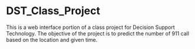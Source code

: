 # DST_Class_Project
This is a web interface portion of a class project for Decision Support Technology. The objective of the project is to predict the number of 911 call based on the location and given time.

